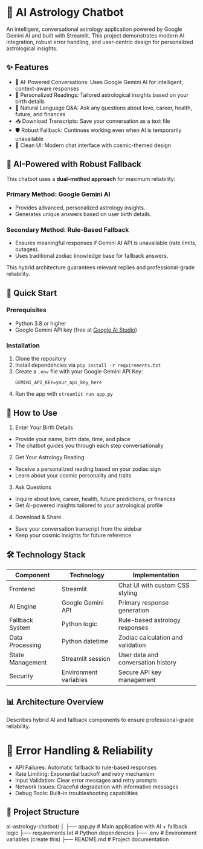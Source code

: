 # 🔮 AI Astrology Chatbot

An intelligent, conversational astrology application powered by Google Gemini AI and built with Streamlit. This project demonstrates modern AI integration, robust error handling, and user-centric design for personalized astrological insights.

## ✨ Features

- 🤖 AI-Powered Conversations: Uses Google Gemini AI for intelligent, context-aware responses
- 🔮 Personalized Readings: Tailored astrological insights based on your birth details
- 💬 Natural Language Q&A: Ask any questions about love, career, health, future, and finances
- 📥 Download Transcripts: Save your conversation as a text file
- 🛡️ Robust Fallback: Continues working even when AI is temporarily unavailable
- 📱 Clean UI: Modern chat interface with cosmic-themed design

## 🧠 AI-Powered with Robust Fallback

This chatbot uses a **dual-method approach** for maximum reliability:

### Primary Method: Google Gemini AI
- Provides advanced, personalized astrology insights.
- Generates unique answers based on user birth details.

### Secondary Method: Rule-Based Fallback
- Ensures meaningful responses if Gemini AI API is unavailable (rate limits, outages).
- Uses traditional zodiac knowledge base for fallback answers.

This hybrid architecture guarantees relevant replies and professional-grade reliability.

## 🚀 Quick Start

### Prerequisites
- Python 3.8 or higher
- Google Gemini API key (free at [Google AI Studio](https://ai.google.dev/))

### Installation

1. Clone the repository
2. Install dependencies via `pip install -r requirements.txt`
3. Create a `.env` file with your Google Gemini API Key:
   ```
   GEMINI_API_KEY=your_api_key_here
   ```
4. Run the app with `streamlit run app.py`

## 🎯 How to Use

1. Enter Your Birth Details
- Provide your name, birth date, time, and place
- The chatbot guides you through each step conversationally

2. Get Your Astrology Reading
- Receive a personalized reading based on your zodiac sign
- Learn about your cosmic personality and traits

3. Ask Questions
- Inquire about love, career, health, future predictions, or finances
- Get AI-powered insights tailored to your astrological profile

4. Download & Share
- Save your conversation transcript from the sidebar
- Keep your cosmic insights for future reference

## 🛠️ Technology Stack

| Component | Technology | Implementation |
|-----------|------------|----------------|
| Frontend | Streamlit | Chat UI with custom CSS styling |
| AI Engine | Google Gemini API | Primary response generation |
| Fallback System | Python logic | Rule-based astrology responses |
| Data Processing | Python datetime | Zodiac calculation and validation |
| State Management | Streamlit session | User data and conversation history |
| Security | Environment variables | Secure API key management |

## 📊 Architecture Overview

Describes hybrid AI and fallback components to ensure professional-grade reliability.

# 🔧 Error Handling & Reliability

- API Failures: Automatic fallback to rule-based responses
- Rate Limiting: Exponential backoff and retry mechanism
- Input Validation: Clear error messages and retry prompts
- Network Issues: Graceful degradation with informative messages
- Debug Tools: Built-in troubleshooting capabilities

## 📁 Project Structure


ai-astrology-chatbot/
│
├── app.py # Main application with AI + fallback logic
├── requirements.txt # Python dependencies
├── .env # Environment variables (create this)
├── README.md # Project documentation
